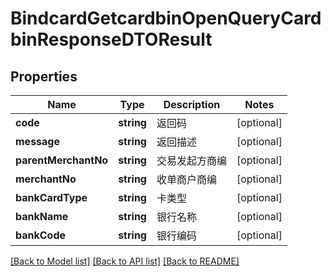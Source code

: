 # BindcardGetcardbinOpenQueryCardbinResponseDTOResult

## Properties
Name | Type | Description | Notes
------------ | ------------- | ------------- | -------------
**code** | **string** | 返回码 | [optional] 
**message** | **string** | 返回描述 | [optional] 
**parentMerchantNo** | **string** | 交易发起方商编 | [optional] 
**merchantNo** | **string** | 收单商户商编 | [optional] 
**bankCardType** | **string** | 卡类型 | [optional] 
**bankName** | **string** | 银行名称 | [optional] 
**bankCode** | **string** | 银行编码 | [optional] 

[[Back to Model list]](../README.md#documentation-for-models) [[Back to API list]](../README.md#documentation-for-api-endpoints) [[Back to README]](../README.md)


